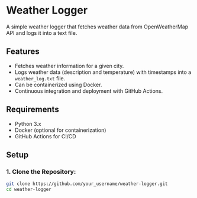 # Weather Logger

A simple weather logger that fetches weather data from OpenWeatherMap API and logs it into a text file.

## Features
- Fetches weather information for a given city.
- Logs weather data (description and temperature) with timestamps into a `weather_log.txt` file.
- Can be containerized using Docker.
- Continuous integration and deployment with GitHub Actions.

## Requirements
- Python 3.x
- Docker (optional for containerization)
- GitHub Actions for CI/CD

## Setup

### 1. Clone the Repository:
```bash
git clone https://github.com/your_username/weather-logger.git
cd weather-logger
